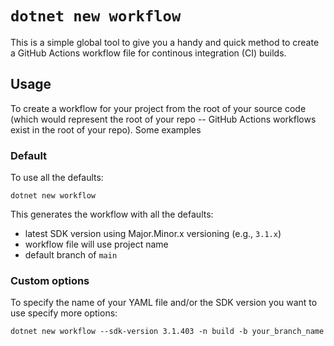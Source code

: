 # `dotnet new workflow`
This is a simple global tool to give you a handy and quick method to create a GitHub Actions workflow file for continous integration (CI) builds.

## Usage
To create a workflow for your project from the root of your source code (which would represent the root of your repo -- GitHub Actions workflows exist in the root of your repo).  Some examples

### Default
To use all the defaults:

`dotnet new workflow`

This generates the workflow with all the defaults:
- latest SDK version using Major.Minor.x versioning (e.g., `3.1.x`)
- workflow file will use project name
- default branch of `main`

### Custom options
To specify the name of your YAML file and/or the SDK version you want to use specify more options:

`dotnet new workflow --sdk-version 3.1.403 -n build -b your_branch_name`